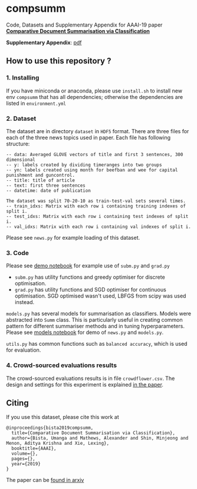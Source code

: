 # compsumm
Code, Datasets and Supplementary Appendix for AAAI-19 paper [**Comparative Document Summarisation via Classification**](https://arxiv.org/abs/1812.02171)

**Supplementary Appendix**: [pdf](/appendix.pdf)

## How to use this repository ?

### 1. Installing
If you have miniconda or anaconda, please use `install.sh` to install new env `compsumm` that has all dependencies; otherwise the dependencies are listed in `environment.yml`

### 2. Dataset
The dataset are in directory `dataset` in `HDF5` format. There are three files for each of the three news topics used in paper. Each file has following structure:
```
-- data: Averaged GLOVE vectors of title and first 3 sentences, 300 dimensional
-- y: labels created by dividing timeranges into two groups
-- yn: labels created using month for beefban and wee for capital punishment and guncontrol.
-- title: title of article
-- text: first three sentences
-- datetime: date of publication

The dataset was split 70-20-10 as train-test-val sets several times.
-- train_idxs: Matrix with each row i containing training indexes of split i.
-- test_idxs: Matrix with each row i containing test indexes of split i.
-- val_idxs: Matrix with each row i containing val indexes of split i.
```
Please see `news.py` for example loading of this dataset.

### 3. Code
Please see [demo notebook](/demo.ipynb) for example use of `subm.py` and `grad.py`
- `subm.py` has utility functions and greedy optimiser for discrete optimisation.
- `grad.py` has utility functions and SGD optimiser for continuous optimisation. SGD optimised wasn't used, LBFGS from scipy was used instead.

`models.py` has several models for summarisation as classifiers. Models were abstracted into `Summ` class. This is particularly useful in creating common pattern for different summariser methods and in tuning hyperparameters. Please see [models notebook](/models.ipynb) for demo of `news.py` and `models.py`.

`utils.py` has common functions such as `balanced accuracy`, which is used for evaluation.

### 4. Crowd-sourced evaluations results
The crowd-sourced evaluations results is in file `crowdflower.csv`. The design and settings for this experiment is explained [in the paper](https://arxiv.org/abs/1812.02171).

## Citing
If you use this dataset, please cite this work at
```
@inproceedings{bista2019compsumm,
  title={Comparative Document Summarisation via Classification},
  author={Bista, Umanga and Mathews, Alexander and Shin, Minjeong and Menon, Aditya Krishna and Xie, Lexing},
  booktitle={AAAI},
  volume={},
  pages={},
  year={2019}
}
```
The paper can be [found in arxiv](https://arxiv.org/abs/1812.02171)
